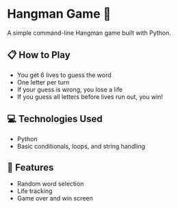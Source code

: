 # Hangman Game 🎯

A simple command-line Hangman game built with Python.

## 📋 How to Play

- You get 6 lives to guess the word
- One letter per turn
- If your guess is wrong, you lose a life
- If you guess all letters before lives run out, you win!

## 💻 Technologies Used

- Python
- Basic conditionals, loops, and string handling

## 🧠 Features

- Random word selection
- Life tracking
- Game over and win screen


